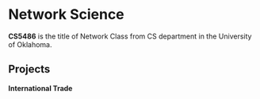 # Network Science

**CS5486** is the title of Network Class from CS department in the University of Oklahoma.

## Projects

**International Trade**
